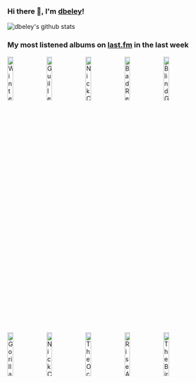 ### Hi there 👋, I'm [dbeley](https://dbeley.ovh/en)!

![dbeley's github stats](https://github-readme-stats.vercel.app/api?username=dbeley)

### My most listened albums on [last.fm](https://www.last.fm/user/d_beley) in the last week

[<img src='https://lastfm.freetls.fastly.net/i/u/300x300/e241cde264da4a7890699e3e82589daa.jpg' width='16%' height='16%' alt='Wintersleep - Untitled'>](https://www.last.fm/music/wintersleep/untitled)&nbsp;
[<img src='https://lastfm.freetls.fastly.net/i/u/300x300/5c28f1a8eb502e5316fdbcaa1daa7b83.png' width='16%' height='16%' alt='Guillemots - Through The Windowpane'>](https://www.last.fm/music/guillemots/through%2bthe%2bwindowpane)&nbsp;
[<img src='https://lastfm.freetls.fastly.net/i/u/300x300/8413102090134ccd997de61974324e0e.jpg' width='16%' height='16%' alt='Nick Cave & The Bad Seeds - Abattoir Blues / The Lyre of Orpheus'>](https://www.last.fm/music/nick%2bcave%2b%2526%2bthe%2bbad%2bseeds/abattoir%2bblues%2b%252f%2bthe%2blyre%2bof%2borpheus)&nbsp;
[<img src='https://lastfm.freetls.fastly.net/i/u/300x300/8ccf72110f0b145cd829451838b9e11e.jpg' width='16%' height='16%' alt='Bad Religion - Suffer'>](https://www.last.fm/music/bad%2breligion/suffer)&nbsp;
[<img src='https://lastfm.freetls.fastly.net/i/u/300x300/83d1a299ccdfa83c7b27e303ba611fb0.jpg' width='16%' height='16%' alt='Blind Guardian - Somewhere Far Beyond'>](https://www.last.fm/music/blind%2bguardian/somewhere%2bfar%2bbeyond)&nbsp;
<br>
[<img src='https://lastfm.freetls.fastly.net/i/u/300x300/e7992fe6719da120eec34d74d8108335.png' width='16%' height='16%' alt='Gorilla Biscuits - Start Today'>](https://www.last.fm/music/gorilla%2bbiscuits/start%2btoday)&nbsp;
[<img src='https://lastfm.freetls.fastly.net/i/u/300x300/be24c7e60d244da89410c91a892aed61.png' width='16%' height='16%' alt='Nick Cave & The Bad Seeds - No More Shall We Part'>](https://www.last.fm/music/nick%2bcave%2b%2526%2bthe%2bbad%2bseeds/no%2bmore%2bshall%2bwe%2bpart)&nbsp;
[<img src='https://lastfm.freetls.fastly.net/i/u/300x300/18776261ffaf414d6f2ada0f93be2415.jpg' width='16%' height='16%' alt='The Ocean - Precambrian'>](https://www.last.fm/music/the%2bocean/precambrian)&nbsp;
[<img src='https://lastfm.freetls.fastly.net/i/u/300x300/5741bd6ddf618deb7653965171b9b0a9.png' width='16%' height='16%' alt='Rise Against - The Sufferer & the Witness'>](https://www.last.fm/music/rise%2bagainst/the%2bsufferer%2b%2526%2bthe%2bwitness)&nbsp;
[<img src='https://lastfm.freetls.fastly.net/i/u/300x300/01e6e31b1d73b6825a35e823aa8a8f06.jpg' width='16%' height='16%' alt='The Birthday Party - Junk Yard'>](https://www.last.fm/music/the%2bbirthday%2bparty/junk%2byard)&nbsp;
<br>
